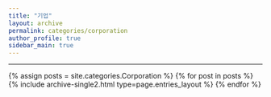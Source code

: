 ```yaml
---
title: "기업"
layout: archive
permalink: categories/corporation
author_profile: true
sidebar_main: true
---
```


<!-- 공백이 포함되어 있는 카테고리 이름의 경우 site.categories['a b c'] 이런식으로! -->

***

{% assign posts = site.categories.Corporation %}
{% for post in posts %} {% include archive-single2.html type=page.entries_layout %} {% endfor %}